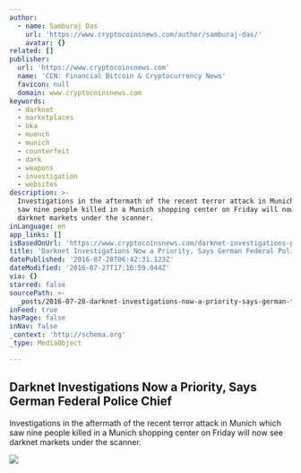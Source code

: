 ```yaml
---
author:
  - name: Samburaj Das
    url: 'https://www.cryptocoinsnews.com/author/samburaj-das/'
    avatar: {}
related: []
publisher:
  url: 'https://www.cryptocoinsnews.com'
  name: 'CCN: Financial Bitcoin & Cryptocurrency News'
  favicon: null
  domain: www.cryptocoinsnews.com
keywords:
  - darknet
  - marketplaces
  - bka
  - muench
  - munich
  - counterfeit
  - dark
  - weapons
  - investigation
  - websites
description: >-
  Investigations in the aftermath of the recent terror attack in Munich which
  saw nine people killed in a Munich shopping center on Friday will now see
  darknet markets under the scanner.
inLanguage: en
app_links: []
isBasedOnUrl: 'https://www.cryptocoinsnews.com/darknet-investigations-prioritized/'
title: 'Darknet Investigations Now a Priority, Says German Federal Police Chief'
datePublished: '2016-07-28T06:42:31.123Z'
dateModified: '2016-07-27T17:16:59.044Z'
via: {}
starred: false
sourcePath: >-
  _posts/2016-07-28-darknet-investigations-now-a-priority-says-german-federal-p.md
inFeed: true
hasPage: false
inNav: false
_context: 'http://schema.org'
_type: MediaObject

---
```

<article style=""><h1>Darknet Investigations Now a Priority, Says German Federal Police Chief</h1><p>Investigations in the aftermath of the recent terror attack in Munich which saw nine people killed in a Munich shopping center on Friday will now see darknet markets under the scanner.</p><img src="https://www.cryptocoinsnews.com/wp-content/uploads/2015/12/darknet-image.jpg" /></article>